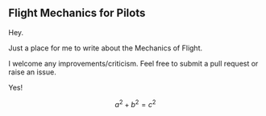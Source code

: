 ## Flight Mechanics for Pilots

Hey.


Just a place for me to write about the Mechanics of Flight.

I welcome any improvements/criticism. Feel free to submit a pull request or raise an issue.

Yes!

$$a^2 + b^2 = c^2$$
